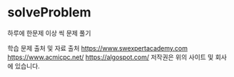 # solveProblem
하루에 한문제 이상 씩 문제 풀기

학습 문제 출처 및 자료 출처
https://www.swexpertacademy.com
https://www.acmicpc.net/
https://algospot.com/
저작권은 위의 사이트 및 회사에 있습니다. 
